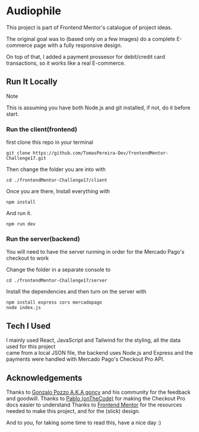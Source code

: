 # Audiophile

This project is part of Frontend Mentor's catalogue of project ideas.  

The original goal was to (based only on a few images) do a complete E-commerce page with a fully responsive design.

On top of that, I added a payment prossesor for debit/credit card transactions, so it works like a real E-commerce.

## Run It Locally
>[!NOTE]
This is assuming you have both Node.js and git installed, if not, do it before start.

### Run the client(frontend)  
first clone this repo in your terminal

```
git clone https://github.com/TomasPereira-Dev/frontendMentor-Challenge17.git
```

Then change the folder you are into with

```
cd ./frontendMentor-Challenge17/client
```

Once you are there, Install everything with 

```
npm install
```

And run it.
```
npm run dev
```
### Run the server(backend)
You will need to have the server running in order for the Mercado Pago's checkout to work  

Change the folder in a separate console to  
```
cd ./frontendMentor-Challenge17/server
```

Install the dependencies and then turn on the server with  
```
npm install express cors mercadopago
node index.js
```

## Tech I Used
I mainly used React, JavaScript and Tailwind for the styling, all the data used for this project  
came from a local JSON file, the backend uses Node.js and Express and the payments were handled with Mercado Pago's Checkout Pro API.

## Acknowledgements

Thanks to [Gonzalo Pozzo A.K.A goncy](https://www.youtube.com/@goncypozzo) and his community for the feedback and goodwill.
Thanks to [Pablo (onTheCode)](https://www.youtube.com/@onthecode) for making the Checkout Pro docs easier to understand
Thanks to [Frontend Mentor](https://www.frontendmentor.io/) for the resources needed to make this project, and for the (slick) design.  
  
And to you, for taking some time to read this, have a nice day :)




